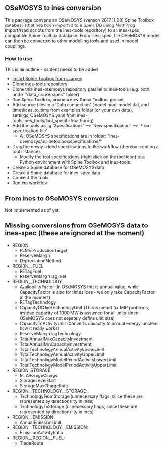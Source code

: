 ## OSeMOSYS to ines conversion

This package converts an OSeMOSYS (version 2017_11_08) Spine Toolbox database (that has been imported to a Spine DB using MathProg import/read scripts from the ines-tools repository) to an ines-spec compatible Spine Toolbox database. From ines-spec, the OSeMOSYS model can then be converted to other modelling tools and used in model couplings.

### How to use

This is an outline - content needs to be added

- [Install Spine Toolbox from sources](https://github.com/spine-tools/Spine-Toolbox?tab=readme-ov-file#installation-from-sources-using-git)
- Clone [ines-tools](https://github.com/energy-modelling-workbench/ines-tools) repository
- Clone this ines-osemosys repository parallel to ines-tools (e.g. both under "data_conversions" folder)
- Run Spine Toolbox, create a new Spine Toolbox project
- Add source files to a 'Data connection' (model.mod, model.dat, and timeslices_to_time from examples folder (or your own data), settings_OSeMOSYS.yaml from ines-tools/ines_tools/tool_specific/mathprog)
- Add the tools using 'Specifications' --> 'New specification' --> 'From specification file'
  - All OSeMOSYS specifications are in folder: "ines-osemosys/.spinetoolbox/specifications/"
- Drag the newly added specifications to the workflow (thereby creating a tool instance).
  - Modify the tool specifications (right click on the tool icon) to a Python environment with Spine Toolbox and ines-tools.
- Create a Spine database for OSeMOSYS data
- Create a Spine database for ines-spec data
- Connect the tools
- Run the workflow

## From ines to OSeMOSYS conversion

Not implemented as of yet.

## Missing conversions from OSeMOSYS data to ines-spec (these are ignored at the moment)

- REGION
  - REMinProductionTarget
  - ReserveMargin
  - DepreciationMethod
- REGION__FUEL
  - RETagFuel
  - ReserveMarginTagFuel
- REGION__TECHNOLOGY
  - AvailabilityFactor  (In OSeMOSYS this is annual value, while CapacityFactor is also for timeslices - we only take CapacityFactor at the moment)
  - RETagTechnology
  - CapacityOfOneTechnologyUnit (This is meant for MIP problems, instead capacity of 1000 MW is assumed for all units since OSeMOSYS does not sepately define unit size)
  - CapacityToActivityUnit (Converts capacity to annual energy, unclear how it really works)
  - ReserveMarginTagTechnology
  - TotalAnnualMaxCapacityInvestment
  - TotalAnnualMinCapacityInvestment
  - TotalTechnologyAnnualActivityLowerLimit
  - TotalTechnologyAnnualActivityUpperLimit
  - TotalTechnologyModelPeriodActivityLowerLimit
  - TotalTechnologyModelPeriodActivityUpperLimit
- REGION_STORAGE
  - MinStorageCharge
  - StorageLevelStart
  - StorageMaxChargeRate
- REGION__TECHNOLOGY__STORAGE:
  - TechnologyFromStorage  (unnecessary flags, since these are represented by directionality in ines)
  - TechnologyToStorage  (unnecessary flags, since these are represented by directionality in ines)
- REGION__EMISSION:
  - AnnualEmissionLimit
- REGION__TECHNOLOGY__EMISSION:
  - EmissionActivityRatio
- REGION__REGION__FUEL:
  - TradeRoute
  

